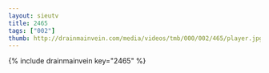 ```yaml
--- 
layout: sieutv
title: 2465
tags: ["002"]
thumb: http://drainmainvein.com/media/videos/tmb/000/002/465/player.jpg
---
```

{% include drainmainvein key="2465" %} 
